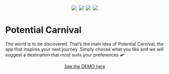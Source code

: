 <h1 align="center">
  <img src="https://img.shields.io/badge/Team-Selece%20Etres-red.svg">
  <img src="https://img.shields.io/badge/Powered by-React-purple.svg">
  <img src="https://img.shields.io/badge/Created with-❤-red.svg">
  <img src="https://img.shields.io/badge/Awesomeness-⭑⭑⭑⭑⭑-gold.svg">
</h1>


# Potential Carnival
The world is to be discovered. 
That’s the main idea of Potential Carnival, the app that inspires your next journey. 
Simply choose what you like and we will suggest a destination that most 
suits your preferences 🛩


<p align="center">
    <a href="https://front-dot-potential-carnival.appspot.com/">See the DEMO here</a>
</p>
